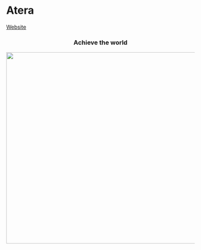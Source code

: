 # Atera

[Website](https://ateraworld.github.io/#/)

<h3 align="center">Achieve the world</h3>

<p align="center">
  <img src="https://github.com/Ateraverse/atera/blob/main/assets/images/logo.png" width=512>
</p>
